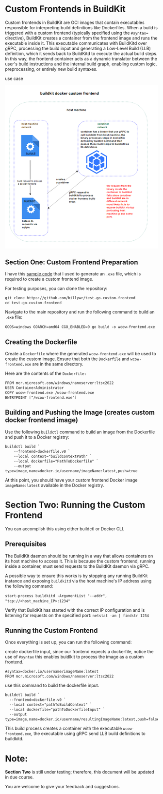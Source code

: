 # Custom Frontends in BuildKit

Custom frontends in BuildKit are OCI images that contain executables responsible for interpreting build definitions like Dockerfiles. When a build is triggered with a custom frontend (typically specified using the `#syntax=` directive), BuildKit creates a container from the frontend image and runs the executable inside it. This executable communicates with BuildKitd over gRPC, processing the build input and generating a Low-Level Build (LLB) definition, which it sends back to BuildKitd to execute the actual build steps. In this way, the frontend container acts as a dynamic translator between the user's build instructions and the internal build graph, enabling custom logic, preprocessing, or entirely new build syntaxes.

use case

![img.png](img.png)

## Section One: Custom Frontend Preparation

I have this [sample code](https://github.com/billywr/test-go-custom-frontend/blob/master/main.go) that I used to generate an `.exe` file, which is required to create a custom frontend image.

For testing purposes, you can clone the repository:

```
git clone https://github.com/billywr/test-go-custom-frontend
cd test-go-custom-frontend
```

Navigate to the main repository and run the following command to build an `.exe` file:

`GOOS=windows GOARCH=amd64 CGO_ENABLED=0 go build -o wcow-frontend.exe`

## Creating the Dockerfile
Create a `Dockerfile` where the generated `wcow-frontend.exe` will be used to create the custom image. Ensure that both the `Dockerfile` and `wcow-frontend.exe` are in the same directory.

Here are the contents of the `Dockerfile:`

```aiignore
FROM mcr.microsoft.com/windows/nanoserver:ltsc2022
USER ContainerAdministrator
COPY wcow-frontend.exe /wcow-frontend.exe
ENTRYPOINT ["/wcow-frontend.exe"]
```

## Building and Pushing the Image (creates custom docker frontend image)
Use the following `buildctl` command to build an image from the Dockerfile and push it to a Docker registry:

```aiignore
buildctl build `
    --frontend=dockerfile.v0 `
    --local context="buildContextPath" `
    --local dockerfile="PathToDockerfile" `
    --output type=image,name=docker.io/username/imageName:latest,push=true

```

At this point, you should have your custom frontend Docker image `imageName:latest` available in the Docker registry.

# Section Two: Running the Custom Frontend
You can accomplish this using either buildctl or Docker CLI.

## Prerequisites
The BuildKit daemon should be running in a way that allows containers on its host machine to access it. This is because the custom frontend, running inside a container, must send requests to the BuildKit daemon via gRPC.

A possible way to ensure this works is by stopping any running BuildKit instance and exposing `buildkitd` via the host machine's IP address using the following command:

`start-process buildkitd -ArgumentList "--addr", "tcp://<host_machine_IP>:1234"`

Verify that BuildKit has started with the correct IP configuration and is listening for requests on the specified port:
`netstat -an | findstr 1234`

## Running the Custom Frontend
Once everything is set up, you can run the following command:

create dockerfile input, since our frontend expects a dockerfile, notice the use of `#syntax` this enables buidlkit to process the image as a custom frontend.
```aiignore
#syntax=docker.io/username/imageName:latest
FROM mcr.microsoft.com/windows/nanoserver:ltsc2022
```


use this command to build the dockerfile input.
```aiignore
buildctl build `
  --frontend=dockerfile.v0 `
  --local context="pathToBuildContext" `
  --local dockerfile="pathToDockerfileInput" `
  --output type=image,name=docker.io/username/resultingImageName:latest,push=false
```

This build process creates a container with the executable `wcow-frontend.exe`, the executable using gRPC send LLB build definitions to buildkitd.

# Note:
**Section Two** is still under testing; therefore, this document will be updated in due course.

You are welcome to give your feedback and suggestions.
